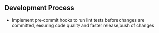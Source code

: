 ## Development Process

- Implement pre-commit hooks to run lint tests before changes are committed, ensuring code quality and faster release/push of changes
